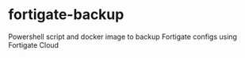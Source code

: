 # fortigate-backup
Powershell script and docker image to backup Fortigate configs using Fortigate Cloud
